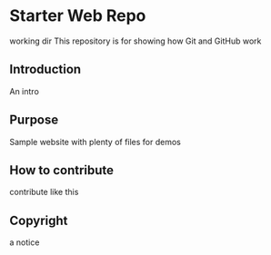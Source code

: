 # Starter Web Repo

working dir
This repository is for showing how Git and GitHub work

## Introduction

An intro 

## Purpose

Sample website with plenty of files for demos

## How to contribute

contribute like this 

##	Copyright

a notice
